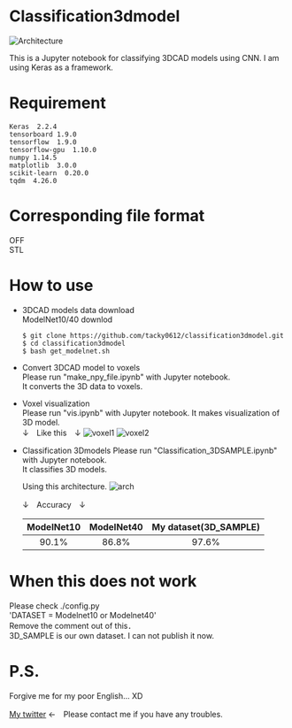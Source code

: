 # Classification3dmodel

<img src="https://raw.githubusercontent.com/tacky0612/classification3dmodel/master/figure/fig1.png" title="Architecture">


This is a Jupyter notebook for classifying 3DCAD models using CNN.
I am using Keras as a framework.

# Requirement
```
Keras  2.2.4
tensorboard 1.9.0     
tensorflow  1.9.0     
tensorflow-gpu  1.10.0
numpy 1.14.5
matplotlib  3.0.0 
scikit-learn  0.20.0
tqdm  4.26.0
```

# Corresponding file format
OFF  
STL

# How to use
- 3DCAD models data download  
  ModelNet10/40 downlod  
  ```
  $ git clone https://github.com/tacky0612/classification3dmodel.git
  $ cd classification3dmodel
  $ bash get_modelnet.sh
  ```
  
- Convert 3DCAD model to voxels  
  Please run "make_npy_file.ipynb" with Jupyter notebook.  
  It converts the 3D data to voxels.

- Voxel visualization  
  Please run "vis.ipynb" with Jupyter notebook.
  It makes visualization of 3D model.  
  ↓　Like this　↓
  <img src="https://github.com/tacky0612/classification3dmodel/blob/master/figure/fig2.png" title="voxel1">
  <img src="https://github.com/tacky0612/classification3dmodel/blob/master/figure/fig3.png" title="voxel2">

- Classification 3Dmodels
  Please run "Classification_3DSAMPLE.ipynb" with Jupyter notebook.  
  It classifies 3D models.  
  
  Using this architecture.
  <img src="https://github.com/tacky0612/classification3dmodel/blob/master/figure/fig4.png" title="arch">
  
  ↓　Accuracy　↓  
  
  | ModelNet10 | ModelNet40 | My dataset(3D_SAMPLE) |
  | :---: | :---: | :---: |
  | 90.1% | 86.8% | 97.6% |


# When this does not work
Please check ./config.py  
'DATASET = Modelnet10 or Modelnet40'  
Remove the comment out of this．  
3D_SAMPLE is our own dataset. I can not publish it now.

# P.S.
Forgive me for my poor English... XD

[My twitter](https://twitter.com/tacky0612)  ←　Please contact me if you have any troubles.
